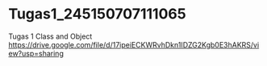 # Tugas1_245150707111065
Tugas 1 Class and Object
https://drive.google.com/file/d/17ipeiECKWRvhDkn1IDZG2Kgb0E3hAKRS/view?usp=sharing
